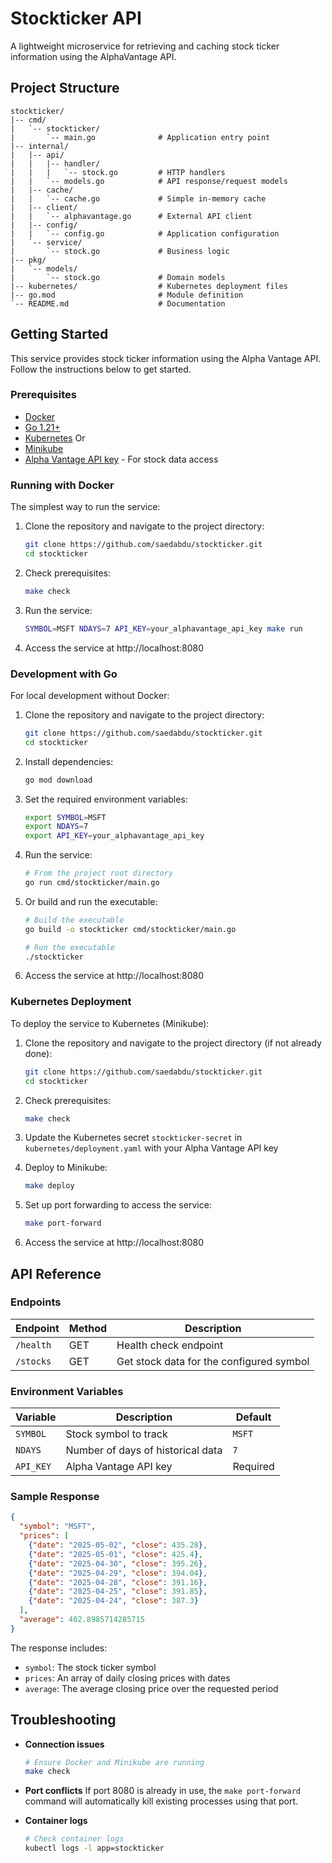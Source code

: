 # Stockticker API

A lightweight microservice for retrieving and caching stock ticker information using the AlphaVantage API.

## Project Structure

```
stockticker/
|-- cmd/
|   `-- stockticker/
|       `-- main.go              # Application entry point
|-- internal/
|   |-- api/
|   |   |-- handler/
|   |   |   `-- stock.go         # HTTP handlers
|   |   `-- models.go            # API response/request models
|   |-- cache/
|   |   `-- cache.go             # Simple in-memory cache
|   |-- client/
|   |   `-- alphavantage.go      # External API client
|   |-- config/
|   |   `-- config.go            # Application configuration
|   `-- service/
|       `-- stock.go             # Business logic
|-- pkg/
|   `-- models/
|       `-- stock.go             # Domain models
|-- kubernetes/                  # Kubernetes deployment files
|-- go.mod                       # Module definition
`-- README.md                    # Documentation
```

## Getting Started

This service provides stock ticker information using the Alpha Vantage API. Follow the instructions below to get started.

### Prerequisites

- [Docker](https://docs.docker.com/get-docker/)
- [Go 1.21+](https://golang.org/dl/)
- [Kubernetes](https://kubernetes.io/docs/tasks/tools/) Or
- [Minikube](https://minikube.sigs.k8s.io/docs/start/)
- [Alpha Vantage API key](https://www.alphavantage.co/support/#api-key) - For stock data access

### Running with Docker

The simplest way to run the service:

1. Clone the repository and navigate to the project directory:
   ```bash
   git clone https://github.com/saedabdu/stockticker.git
   cd stockticker
   ```

2. Check prerequisites:
   ```bash
   make check
   ```

3. Run the service:
   ```bash
   SYMBOL=MSFT NDAYS=7 API_KEY=your_alphavantage_api_key make run
   ```

4. Access the service at http://localhost:8080

### Development with Go

For local development without Docker:

1. Clone the repository and navigate to the project directory:
   ```bash
   git clone https://github.com/saedabdu/stockticker.git
   cd stockticker
   ```

2. Install dependencies:
   ```bash
   go mod download
   ```

3. Set the required environment variables:
   ```bash
   export SYMBOL=MSFT
   export NDAYS=7
   export API_KEY=your_alphavantage_api_key
   ```

4. Run the service:
   ```bash
   # From the project root directory
   go run cmd/stockticker/main.go
   ```

5. Or build and run the executable:
   ```bash
   # Build the executable
   go build -o stockticker cmd/stockticker/main.go

   # Run the executable
   ./stockticker
   ```

6. Access the service at http://localhost:8080

### Kubernetes Deployment

To deploy the service to Kubernetes (Minikube):

1. Clone the repository and navigate to the project directory (if not already done):
   ```bash
   git clone https://github.com/saedabdu/stockticker.git
   cd stockticker
   ```

2. Check prerequisites:
   ```bash
   make check
   ```

3. Update the Kubernetes secret `stockticker-secret` in `kubernetes/deployment.yaml` with your Alpha Vantage API key

4. Deploy to Minikube:
   ```bash
   make deploy
   ```

5. Set up port forwarding to access the service:
   ```bash
   make port-forward
   ```

6. Access the service at http://localhost:8080

## API Reference

### Endpoints

| Endpoint | Method | Description |
|----------|--------|-------------|
| `/health` | GET | Health check endpoint |
| `/stocks` | GET | Get stock data for the configured symbol |

### Environment Variables

| Variable | Description | Default |
|----------|-------------|---------|
| `SYMBOL` | Stock symbol to track | `MSFT` |
| `NDAYS` | Number of days of historical data | `7` |
| `API_KEY` | Alpha Vantage API key | Required |

### Sample Response

```json
{
  "symbol": "MSFT",
  "prices": [
    {"date": "2025-05-02", "close": 435.28},
    {"date": "2025-05-01", "close": 425.4},
    {"date": "2025-04-30", "close": 395.26},
    {"date": "2025-04-29", "close": 394.04},
    {"date": "2025-04-28", "close": 391.16},
    {"date": "2025-04-25", "close": 391.85},
    {"date": "2025-04-24", "close": 387.3}
  ],
  "average": 402.8985714285715
}
```

The response includes:
- `symbol`: The stock ticker symbol
- `prices`: An array of daily closing prices with dates
- `average`: The average closing price over the requested period

## Troubleshooting

- **Connection issues**
  ```bash
  # Ensure Docker and Minikube are running
  make check
  ```

- **Port conflicts**
  If port 8080 is already in use, the `make port-forward` command will automatically kill existing processes using that port.

- **Container logs**
  ```bash
  # Check container logs
  kubectl logs -l app=stockticker
  ```